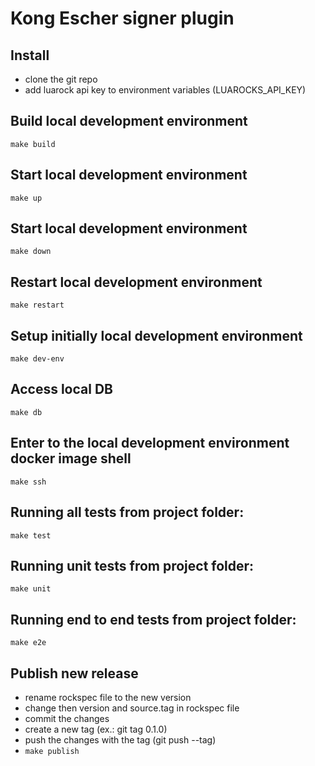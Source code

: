 # Kong Escher signer plugin

## Install
 - clone the git repo
 - add luarock api key to environment variables (LUAROCKS_API_KEY)

## Build local development environment

`make build`

## Start local development environment

`make up`

## Start local development environment

`make down`

## Restart local development environment

`make restart`

## Setup initially local development environment

`make dev-env`

## Access local DB

`make db`

## Enter to the local development environment docker image shell

`make ssh`

## Running all tests from project folder:

`make test`

## Running unit tests from project folder:

`make unit`

## Running end to end tests from project folder:

`make e2e`

## Publish new release
 - rename rockspec file to the new version
 - change then version and source.tag in rockspec file
 - commit the changes
 - create a new tag (ex.: git tag 0.1.0)
 - push the changes with the tag (git push --tag)
 - `make publish`
